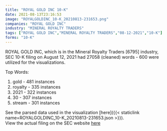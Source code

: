 ```yaml
---
title: "ROYAL GOLD INC 10-K"
date: 2021-08-13T23:16:53
image: "ROYALGOLDINC_10-K_20210813-231653.png"
companies: "ROYAL GOLD INC"
industry: "MINERAL ROYALTY TRADERS"
tags: ["ROYAL GOLD INC","MINERAL ROYALTY TRADERS","08-12-2021","10-K"]
forms: "10-K"
---
```

ROYAL GOLD INC, which is in the Mineral Royalty Traders [6795] industry, SEC 10-K filing on August 12, 2021 had 27058 (cleaned) words - 600 were utilized for the visualizations.

Top Words:
1. gold - 481 instances
2. royalty - 335 instances
3. 2021 - 322 instances
4. 30 - 307 instances
5. stream - 301 instances


See the parsed data used in the visualization [here]({{< staticlink name=ROYALGOLDINC_10-K_20210813-231653.json >}}).  
View the actual filing on the SEC website [here](https://www.sec.gov/Archives/edgar/data/85535/0001558370-21-011343.txt)